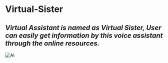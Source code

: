 # Virtual-Sister

## _Virtual Assistant is named as Virtual Sister, User can easily get information by this voice assistant through the online resources._

![AI](https://user-images.githubusercontent.com/53140274/208363136-5d56bd62-a2ff-49c9-8d15-153ffadea05b.png)
